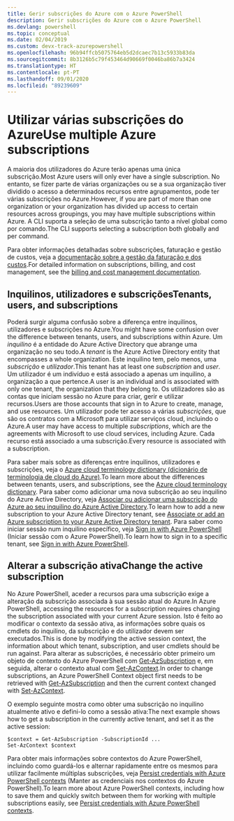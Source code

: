 ```yaml
---
title: Gerir subscrições do Azure com o Azure PowerShell
description: Gerir subscrições do Azure com o Azure PowerShell
ms.devlang: powershell
ms.topic: conceptual
ms.date: 02/04/2019
ms.custom: devx-track-azurepowershell
ms.openlocfilehash: 96b94ffcb5075764eb5d2dcaec7b13c5933b83da
ms.sourcegitcommit: 8b3126b5c79f453464d90669f0046ba86b7a3424
ms.translationtype: HT
ms.contentlocale: pt-PT
ms.lasthandoff: 09/01/2020
ms.locfileid: "89239609"
---
```

# <a name="use-multiple-azure-subscriptions"></a><span data-ttu-id="e69ca-103">Utilizar várias subscrições do Azure</span><span class="sxs-lookup"><span data-stu-id="e69ca-103">Use multiple Azure subscriptions</span></span>

<span data-ttu-id="e69ca-104">A maioria dos utilizadores do Azure terão apenas uma única subscrição.</span><span class="sxs-lookup"><span data-stu-id="e69ca-104">Most Azure users will only ever have a single subscription.</span></span> <span data-ttu-id="e69ca-105">No entanto, se fizer parte de várias organizações ou se a sua organização tiver dividido o acesso a determinados recursos entre agrupamentos, pode ter várias subscrições no Azure.</span><span class="sxs-lookup"><span data-stu-id="e69ca-105">However, if you are part of more than one organization or your organization has divided up access to certain resources across groupings, you may have multiple subscriptions within Azure.</span></span> <span data-ttu-id="e69ca-106">A CLI suporta a seleção de uma subscrição tanto a nível global como por comando.</span><span class="sxs-lookup"><span data-stu-id="e69ca-106">The CLI supports selecting a subscription both globally and per command.</span></span>

<span data-ttu-id="e69ca-107">Para obter informações detalhadas sobre subscrições, faturação e gestão de custos, veja a [documentação sobre a gestão da faturação e dos custos](/azure/billing/).</span><span class="sxs-lookup"><span data-stu-id="e69ca-107">For detailed information on subscriptions, billing, and cost management, see the [billing and cost management documentation](/azure/billing/).</span></span>

## <a name="tenants-users-and-subscriptions"></a><span data-ttu-id="e69ca-108">Inquilinos, utilizadores e subscrições</span><span class="sxs-lookup"><span data-stu-id="e69ca-108">Tenants, users, and subscriptions</span></span>

<span data-ttu-id="e69ca-109">Poderá surgir alguma confusão sobre a diferença entre inquilinos, utilizadores e subscrições no Azure.</span><span class="sxs-lookup"><span data-stu-id="e69ca-109">You might have some confusion over the difference between tenants, users, and subscriptions within Azure.</span></span> <span data-ttu-id="e69ca-110">Um _inquilino_ é a entidade do Azure Active Directory que abrange uma organização no seu todo.</span><span class="sxs-lookup"><span data-stu-id="e69ca-110">A _tenant_ is the Azure Active Directory entity that encompasses a whole organization.</span></span> <span data-ttu-id="e69ca-111">Este inquilino tem, pelo menos, uma _subscrição_ e _utilizador_.</span><span class="sxs-lookup"><span data-stu-id="e69ca-111">This tenant has at least one _subscription_ and _user_.</span></span> <span data-ttu-id="e69ca-112">Um utilizador é um indivíduo e está associado a apenas um inquilino, a organização a que pertence.</span><span class="sxs-lookup"><span data-stu-id="e69ca-112">A user is an individual and is associated with only one tenant, the organization that they belong to.</span></span> <span data-ttu-id="e69ca-113">Os utilizadores são as contas que iniciam sessão no Azure para criar, gerir e utilizar recursos.</span><span class="sxs-lookup"><span data-stu-id="e69ca-113">Users are those accounts that sign in to Azure to create, manage, and use resources.</span></span>
<span data-ttu-id="e69ca-114">Um utilizador pode ter acesso a várias _subscrições_, que são os contratos com a Microsoft para utilizar serviços cloud, incluindo o Azure.</span><span class="sxs-lookup"><span data-stu-id="e69ca-114">A user may have access to multiple _subscriptions_, which are the agreements with Microsoft to use cloud services, including Azure.</span></span> <span data-ttu-id="e69ca-115">Cada recurso está associado a uma subscrição.</span><span class="sxs-lookup"><span data-stu-id="e69ca-115">Every resource is associated with a subscription.</span></span>

<span data-ttu-id="e69ca-116">Para saber mais sobre as diferenças entre inquilinos, utilizadores e subscrições, veja o [Azure cloud terminology dictionary (dicionário de terminologia de cloud do Azure)](/azure/azure-glossary-cloud-terminology).</span><span class="sxs-lookup"><span data-stu-id="e69ca-116">To learn more about the differences between tenants, users, and subscriptions, see the [Azure cloud terminology dictionary](/azure/azure-glossary-cloud-terminology).</span></span>  <span data-ttu-id="e69ca-117">Para saber como adicionar uma nova subscrição ao seu inquilino do Azure Active Directory, veja [Associar ou adicionar uma subscrição do Azure ao seu inquilino do Azure Active Directory](/azure/active-directory/active-directory-how-subscriptions-associated-directory).</span><span class="sxs-lookup"><span data-stu-id="e69ca-117">To learn how to add a new subscription to your Azure Active Directory tenant, see [Associate or add an Azure subscription to your Azure Active Directory tenant](/azure/active-directory/active-directory-how-subscriptions-associated-directory).</span></span>
<span data-ttu-id="e69ca-118">Para saber como iniciar sessão num inquilino específico, veja [Sign in with Azure PowerShell](/powershell/azure/authenticate-azureps) (Iniciar sessão com o Azure PowerShell).</span><span class="sxs-lookup"><span data-stu-id="e69ca-118">To learn how to sign in to a specific tenant, see [Sign in with Azure PowerShell](/powershell/azure/authenticate-azureps).</span></span>

## <a name="change-the-active-subscription"></a><span data-ttu-id="e69ca-119">Alterar a subscrição ativa</span><span class="sxs-lookup"><span data-stu-id="e69ca-119">Change the active subscription</span></span>

<span data-ttu-id="e69ca-120">No Azure PowerShell, aceder a recursos para uma subscrição exige a alteração da subscrição associada à sua sessão atual do Azure.</span><span class="sxs-lookup"><span data-stu-id="e69ca-120">In Azure PowerShell, accessing the resources for a subscription requires changing the subscription associated with your current Azure session.</span></span>
<span data-ttu-id="e69ca-121">Isto é feito ao modificar o contexto da sessão ativa, as informações sobre quais os cmdlets do inquilino, da subscrição e do utilizador devem ser executados.</span><span class="sxs-lookup"><span data-stu-id="e69ca-121">This is done by modifying the active session context, the information about which tenant, subscription, and user cmdlets should be run against.</span></span>
<span data-ttu-id="e69ca-122">Para alterar as subscrições, é necessário obter primeiro um objeto de contexto do Azure PowerShell com [Get-AzSubscription](/powershell/module/az.accounts/get-azsubscription) e, em seguida, alterar o contexto atual com [Set-AzContext](/powershell/module/az.accounts/set-azcontext).</span><span class="sxs-lookup"><span data-stu-id="e69ca-122">In order to change subscriptions, an Azure PowerShell Context object first needs to be retrieved with [Get-AzSubscription](/powershell/module/az.accounts/get-azsubscription) and then the current context changed with [Set-AzContext](/powershell/module/az.accounts/set-azcontext).</span></span>

<span data-ttu-id="e69ca-123">O exemplo seguinte mostra como obter uma subscrição no inquilino atualmente ativo e defini-lo como a sessão ativa:</span><span class="sxs-lookup"><span data-stu-id="e69ca-123">The next example shows how to get a subscription in the currently active tenant, and set it as the active session:</span></span>

```powershell-interactive
$context = Get-AzSubscription -SubscriptionId ...
Set-AzContext $context
```

<span data-ttu-id="e69ca-124">Para obter mais informações sobre contextos do Azure PowerShell, incluindo como guardá-los e alternar rapidamente entre os mesmos para utilizar facilmente múltiplas subscrições, veja [Persist credentials with Azure PowerShell contexts](context-persistence.md) (Manter as credenciais nos contextos do Azure PowerShell).</span><span class="sxs-lookup"><span data-stu-id="e69ca-124">To learn more about Azure PowerShell contexts, including how to save them and quickly switch between them for working with multiple subscriptions easily, see [Persist credentials with Azure PowerShell contexts](context-persistence.md).</span></span>
